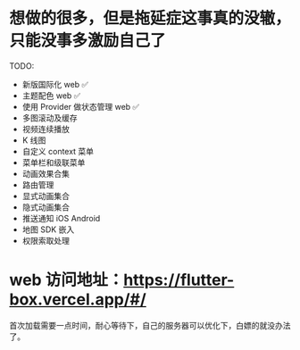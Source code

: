 # 想做的很多，但是拖延症这事真的没辙，只能没事多激励自己了

TODO:
* 新版国际化 web ✅
* 主题配色 web ✅
* 使用 Provider 做状态管理 web ✅
* 多图滚动及缓存
* 视频连续播放
* K 线图
* 自定义 context 菜单
* 菜单栏和级联菜单
* 动画效果合集
* 路由管理
* 显式动画集合
* 隐式动画集合
* 推送通知 iOS Android
* 地图 SDK 嵌入
* 权限索取处理

# web 访问地址：https://flutter-box.vercel.app/#/

首次加载需要一点时间，耐心等待下，自己的服务器可以优化下，白嫖的就没办法了。